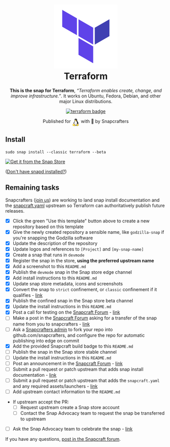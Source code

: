 <h1 align="center">
  <img src="./images/terraform.png" alt="Terraform" width="200px">
  <br />
  Terraform
</h1>

<p align="center"><b>This is the snap for Terraform</b>, <i>“Terraform enables create, change, and improve infrastructure.”</i>. It works on Ubuntu, Fedora, Debian, and other major Linux
distributions.</p>

<p align="center"><a href="https://snapcraft.io/terraform"><img src="https://snapcraft.io/terraform/badge.svg" alt="terraform badge"/><a/></p>

<!-- Uncomment and modify this when you have a screenshot
![terraform](screenshot.png?raw=true "terraform")
-->

<p align="center">Published for <img src="https://raw.githubusercontent.com/anythingcodes/slack-emoji-for-techies/gh-pages/emoji/tux.png" align="top" width="24" /> with 💝 by Snapcrafters</p>

## Install

    sudo snap install --classic terraform --beta

[![Get it from the Snap Store](https://snapcraft.io/static/images/badges/en/snap-store-black.svg)](https://snapcraft.io/terraform)

([Don't have snapd installed?](https://snapcraft.io/docs/core/install))

## Remaining tasks

<!-- Uncomment and modify this when you have a screenshot
![terraform](screenshot.png?raw=true "terraform")
-->

Snapcrafters ([join us](https://forum.snapcraft.io/t/join-snapcrafters/1325))
are working to land snap install documentation and
the [snapcraft.yaml](https://github.com/snapcrafters/fork-and-rename-me/blob/master/snap/snapcraft.yaml)
upstream so Terraform can authoritatively publish future releases.

-   [x] Click the green "Use this template" button above to create a new repository based on this template
-   [x] Give the newly created repository a sensible name, like `godzilla-snap` if you're snapping the Godzilla software
-   [x] Update the description of the repository
-   [x] Update logos and references to `[Project]` and `[my-snap-name]`
-   [x] Create a snap that runs in `devmode`
-   [x] Register the snap in the store, **using the preferred upstream name**
-   [x] Add a screenshot to this `README.md`
-   [x] Publish the `devmode` snap in the Snap store edge channel
-   [x] Add install instructions to this `README.md`
-   [x] Update snap store metadata, icons and screenshots
-   [x] Convert the snap to `strict` confinement, or `classic` confinement if it qualifies - [link](https://forum.snapcraft.io/t/guidance-on-classic-vs-auto-connect-for-terraform/29545)
-   [x] Publish the confined snap in the Snap store beta channel
-   [x] Update the install instructions in this `README.md`
-   [x] Post a call for testing on the [Snapcraft Forum](https://forum.snapcraft.io) - [link](https://forum.snapcraft.io/t/call-for-testing-terraform-1-1-9/29817)
-   [ ] Make a post in the [Snapcraft Forum](https://forum.snapcraft.io) asking for a transfer of the snap name from you to snapcrafters - [link]()
-   [ ] Ask a [Snapcrafters admin](https://github.com/orgs/snapcrafters/people?query=%20role%3Aowner) to fork your repo into github.com/snapcrafters, and configure the repo for automatic publishing into edge on commit
-   [x] Add the provided Snapcraft build badge to this `README.md`
-   [ ] Publish the snap in the Snap store stable channel
-   [ ] Update the install instructions in this `README.md`
-   [ ] Post an announcement in the [Snapcraft Forum](https://forum.snapcraft.io) - [link]()
-   [ ] Submit a pull request or patch upstream that adds snap install documentation - [link]()
-   [ ] Submit a pull request or patch upstream that adds the `snapcraft.yaml` and any required assets/launchers - [link]()
-   [ ] Add upstream contact information to the `README.md`
-   If upstream accept the PR:
    -   [ ] Request upstream create a Snap store account
    -   [ ] Contact the Snap Advocacy team to request the snap be transferred to upstream
-   [ ] Ask the Snap Advocacy team to celebrate the snap - [link]()

If you have any questions, [post in the Snapcraft forum](https://forum.snapcraft.io).

<!--
## The Snapcrafters

| [![Your Name](https://gravatar.com/avatar/bc0bced65e963eb5c3a16cab8b004431/?s=128)](https://github.com/yourname/) |
| :---: |
| [Your Name](https://github.com/yourname/) |
-->

<!-- Uncomment and modify this when you have upstream contacts
## Upstream

| [![Upstream Name](https://gravatar.com/avatar/bc0bced65e963eb5c3a16cab8b004431?s=128)](https://github.com/upstreamname) |
| :---: |
| [Upstream Name](https://github.com/upstreamname) |
-->
